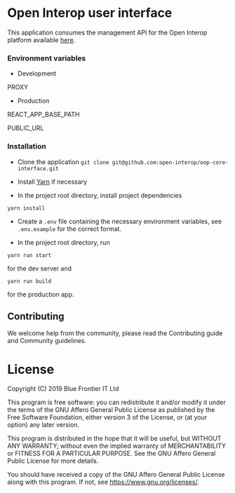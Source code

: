 # Open Interop user interface

This application consumes the management API for the Open Interop platform available [here](https://github.com/open-interop/oop-core).

### Environment variables

- Development

PROXY

- Production

REACT_APP_BASE_PATH

PUBLIC_URL

### Installation

* Clone the application
`git clone git@github.com:open-interop/oop-core-interface.git`

* Install [Yarn](https://yarnpkg.com/en/docs/install) if necessary

* In the project root directory, install project dependencies

`yarn install`

* Create a `.env` file containing the necessary environment variables, see `.env.example` for the correct format.

* In the project root directory, run

`yarn run start`

for the dev server and 

`yarn run build`

for the production app.

## Contributing

We welcome help from the community, please read the Contributing guide and Community guidelines.

# License
Copyright (C) 2019 Blue Frontier IT Ltd

This program is free software: you can redistribute it and/or modify
it under the terms of the GNU Affero General Public License as published
by the Free Software Foundation, either version 3 of the License, or
(at your option) any later version.

This program is distributed in the hope that it will be useful,
but WITHOUT ANY WARRANTY; without even the implied warranty of
MERCHANTABILITY or FITNESS FOR A PARTICULAR PURPOSE. See the
GNU Affero General Public License for more details.

You should have received a copy of the GNU Affero General Public License
along with this program. If not, see <https://www.gnu.org/licenses/>.